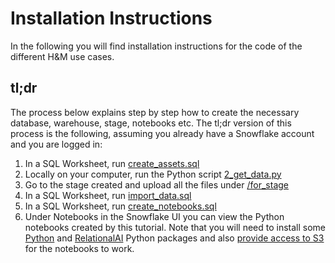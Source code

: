 # Installation Instructions


In the following you will find installation instructions for the code of the different H&M use cases.

## tl;dr

The process below explains step by step how to create the necessary database, warehouse, stage, notebooks etc. The tl;dr version of this process is the following, assuming you already have a Snowflake account and you are logged in:

1. In a SQL Worksheet, run [create_assets.sql](/setup/1_create_assets.sql)
2. Locally on your computer, run the Python script [2_get_data.py](/setup/2_get_data.py)
3. Go to the stage created and upload all the files under [/for_stage](/for_stage/)
4. In a SQL Worksheet, run [import_data.sql](/setup/3_import_data.sql)
5. In a SQL Worksheet, run [create_notebooks.sql](/setup/4_create_notebooks.sql)
6. Under Notebooks in the Snowflake UI you can view the Python notebooks created by this tutorial. Note that you will need to install some [Python](#loading-python-packages) and [RelationalAI](#loading-the-relationalaizip-and-rai_gnns_experimentalzip-python-packages) Python packages and also [provide access to S3](#external-access) for the notebooks to work.
